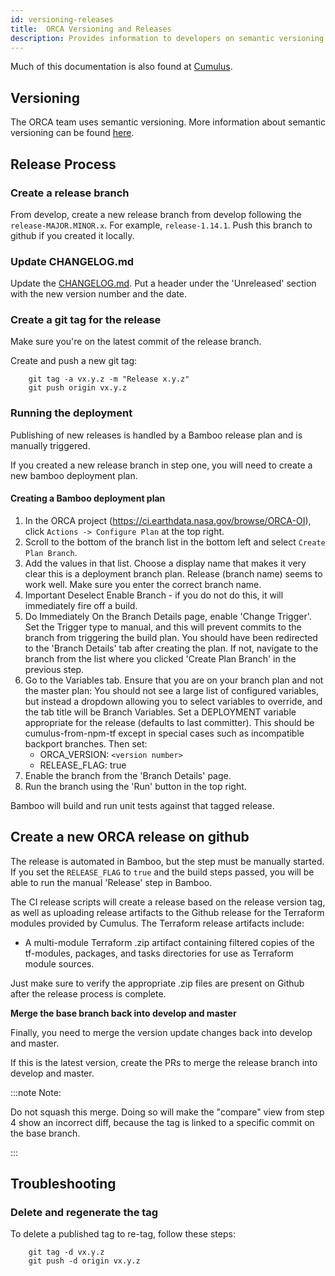 ```yaml
---
id: versioning-releases
title:  ORCA Versioning and Releases
description: Provides information to developers on semantic versioning and the release process.
---
```


Much of this documentation is also found at [Cumulus](https://github.com/nasa/cumulus/blob/master/docs/development/release.md).

## Versioning

The ORCA team uses semantic versioning. More information about semantic
versioning can be found [here](https://semver.org/).

## Release Process

### Create a release branch

From develop, create a new release branch from develop following the
`release-MAJOR.MINOR.x`. For example, `release-1.14.1`. Push this branch 
to github if you created it locally.

### Update CHANGELOG.md

Update the [CHANGELOG.md](https://github.com/nasa/cumulus-orca/blob/master/CHANGELOG.md). 
Put a header under the 'Unreleased' section with the new version number and 
the date.

### Create a git tag for the release

Make sure you're on the latest commit of the release branch.

Create and push a new git tag:

```
    git tag -a vx.y.z -m "Release x.y.z"
    git push origin vx.y.z
```

### Running the deployment

Publishing of new releases is handled by a Bamboo release plan and is manually
triggered.

If you created a new release branch in step one, you will need to create a new
bamboo deployment plan.

#### Creating a Bamboo deployment plan

1. In the ORCA project (https://ci.earthdata.nasa.gov/browse/ORCA-OI), click
   `Actions -> Configure Plan` at the top right.
2. Scroll to the bottom of the branch list in the bottom left and select
   `Create Plan Branch`.
3. Add the values in that list. Choose a display name that makes it very clear 
   this is a deployment branch plan. Release (branch name) seems to work well. 
   Make sure you enter the correct branch name.
4. Important Deselect Enable Branch - if you do not do this, it will immediately
   fire off a build.
5. Do Immediately On the Branch Details page, enable 'Change Trigger'. Set the 
   Trigger type to manual, and this will prevent commits to the branch from 
   triggering the build plan. You should have been redirected to the 'Branch 
   Details' tab after creating the plan. If not, navigate to the branch from
   the list where you clicked 'Create Plan Branch' in the previous step.
6. Go to the Variables tab. Ensure that you are on your branch plan and not the
   master plan: You should not see a large list of configured variables, but 
   instead a dropdown allowing you to select variables to override, and the tab 
   title will be Branch Variables. Set a DEPLOYMENT variable appropriate for the
   release (defaults to last committer). This should be cumulus-from-npm-tf 
   except in special cases such as incompatible backport branches. Then set:
     * ORCA_VERSION: `<version number>`
     * RELEASE_FLAG: true
7. Enable the branch from the 'Branch Details' page.
8. Run the branch using the 'Run' button in the top right.

Bamboo will build and run unit tests against that tagged release.

## Create a new ORCA release on github

The release is automated in Bamboo, but the step must be manually started. If
you set the `RELEASE_FLAG` to `true` and the build steps passed, you will
be able to run the manual 'Release' step in Bamboo.

The CI release scripts will create a release based on the release version tag,
as well as uploading release artifacts to the Github release for the Terraform
modules provided by Cumulus. The Terraform release artifacts include:

* A multi-module Terraform .zip artifact containing filtered copies of the 
  tf-modules, packages, and tasks directories for use as Terraform module sources.

Just make sure to verify the appropriate .zip files are present on Github after
the release process is complete.

**Merge the base branch back into develop and master**

Finally, you need to merge the version update changes back into develop and 
master.

If this is the latest version, create the PRs to merge the release branch 
into develop and master. 

:::note Note: 

Do not squash this merge. Doing so will make the "compare" view from step 4 
show an incorrect diff, because the tag is linked to a specific commit on the 
base branch.

:::

## Troubleshooting

### Delete and regenerate the tag

To delete a published tag to re-tag, follow these steps:

```
    git tag -d vx.y.z
    git push -d origin vx.y.z
```

